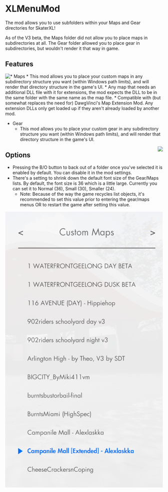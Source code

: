 # XLMenuMod
The mod allows you to use subfolders within your Maps and Gear directories for SkaterXL!

As of the V3 beta, the Maps folder did not allow you to place maps in subdirectories at all.  The Gear folder allowed you to place gear in subdirectories, but wouldn't render it that way in game.

## Features
<img align="left" src="maps.gif">
* Maps
  * This mod allows you to place your custom maps in any subdirectory structure you want (within Windows path limits), and will render that directory structure in the game's UI.
    * Any map that needs an additional DLL file with it for extensions, the mod expects the DLL to be in the same folder with the same name as the map file.
    * Compatible with (but somewhat replaces the need for) DawgVinci's Map Extension Mod.  Any extension DLLs only get loaded up if they aren't already loaded by another mod.
    

    
* Gear
  * This mod allows you to place your custom gear in any subdirectory structure you want (within Windows path limits), and will render that directory structure in the game's UI.

<img align="right" src="gear.gif">
  
## Options
* Pressing the B/O button to back out of a folder once you've selected it is enabled by default.  You can disable it in the mod settings.
* There's a setting to shrink down the default font size of the Gear/Maps lists.  By default, the font size is 36 which is a little large.  Currently you can set it to Normal (36), Small (30), Smaller (24). 
  * Note: Because of the way the game recycles list objects, it's recommended to set this value prior to entering the gear/maps menus OR to restart the game after setting this value.

![](fontsize.png)
